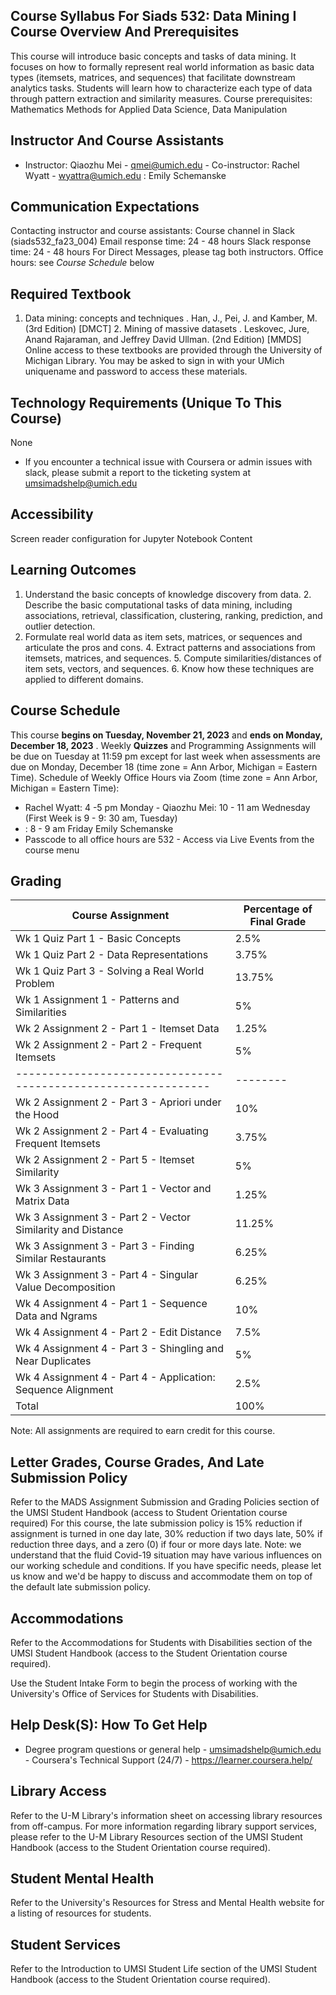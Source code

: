 ## Course Syllabus For Siads 532: Data Mining I Course Overview And Prerequisites

This course will introduce basic concepts and tasks of data mining. It focuses on how to formally represent real world information as basic data types (itemsets, matrices, and sequences) that facilitate downstream analytics tasks. Students will learn how to characterize each type of data through pattern extraction and similarity measures. Course prerequisites: Mathematics Methods for Applied Data Science, Data Manipulation

## Instructor And Course Assistants

- Instructor: Qiaozhu Mei - qmei@umich.edu - Co-instructor: Rachel Wyatt - wyattra@umich.edu : Emily Schemanske

## Communication Expectations

Contacting instructor and course assistants: Course channel in Slack (siads532_fa23_004) Email response time: 24 - 48 hours Slack response time: 24 - 48 hours For Direct Messages, please tag both instructors. Office hours: see _Course Schedule_ below

## Required Textbook

1.  Data mining: concepts and techniques . Han, J., Pei, J. and Kamber, M. (3rd Edition) [DMCT] 2. Mining of massive datasets . Leskovec, Jure, Anand Rajaraman, and Jeffrey David Ullman. (2nd     Edition) [MMDS]     Online access to these textbooks are provided through the University of Michigan Library. You may be asked to sign in with your UMich uniquename and password to access these materials.

## Technology Requirements (Unique To This Course)

None

- If you encounter a technical issue with Coursera or admin issues with slack, please submit a   report to the ticketing system at umsimadshelp@umich.edu

## Accessibility

Screen reader configuration for Jupyter Notebook Content

## Learning Outcomes

1.  Understand the basic concepts of knowledge discovery from data. 2. Describe the basic computational tasks of data mining, including associations, retrieval,     classification, clustering, ranking, prediction, and outlier detection.
2.  Formulate real world data as item sets, matrices, or sequences and articulate the pros and cons. 4. Extract patterns and associations from itemsets, matrices, and sequences. 5. Compute similarities/distances of item sets, vectors, and sequences. 6. Know how these techniques are applied to different domains.

## Course Schedule

This course **begins on Tuesday, November 21, 2023** and **ends on Monday, December 18, 2023** . Weekly **Quizzes** and Programming Assignments will be due on Tuesday at 11:59 pm except for last week when assessments are due on Monday, December 18 (time zone = Ann Arbor, Michigan = Eastern Time). Schedule of Weekly Office Hours via Zoom (time zone = Ann Arbor, Michigan = Eastern Time):

- Rachel Wyatt: 4 -5 pm Monday - Qiaozhu Mei: 10 - 11 am Wednesday (First Week is 9 - 9: 30 am, Tuesday)
- : 8 - 9 am Friday   Emily Schemanske
- Passcode to all office hours are 532 - Access via Live Events from the course menu

## Grading

| Course Assignment                                              | Percentage of Final Grade |
| -------------------------------------------------------------- | ------------------------- |
| Wk 1 Quiz Part 1 - Basic Concepts                              | 2.5%                      |
| Wk 1 Quiz Part 2 - Data Representations                        | 3.75%                     |
| Wk 1 Quiz Part 3 - Solving a Real World Problem                | 13.75%                    |
| Wk 1 Assignment 1 - Patterns and Similarities                  | 5%                        |
| Wk 2 Assignment 2 - Part 1 - Itemset Data                      | 1.25%                     |
| Wk 2 Assignment 2 - Part 2 - Frequent Itemsets                 | 5%                        |
| -------------------------------------------------------------- | --------                  |
| Wk 2 Assignment 2 - Part 3 - Apriori under the Hood            | 10%                       |
| Wk 2 Assignment 2 - Part 4 - Evaluating Frequent Itemsets      | 3.75%                     |
| Wk 2 Assignment 2 - Part 5 - Itemset Similarity                | 5%                        |
| Wk 3 Assignment 3 - Part 1 - Vector and Matrix Data            | 1.25%                     |
| Wk 3 Assignment 3 - Part 2 - Vector Similarity and Distance    | 11.25%                    |
| Wk 3 Assignment 3 - Part 3 - Finding Similar Restaurants       | 6.25%                     |
| Wk 3 Assignment 3 - Part 4 - Singular Value Decomposition      | 6.25%                     |
| Wk 4 Assignment 4 - Part 1 - Sequence Data and Ngrams          | 10%                       |
| Wk 4 Assignment 4 - Part 2 - Edit Distance                     | 7.5%                      |
| Wk 4 Assignment 4 - Part 3 - Shingling and Near Duplicates     | 5%                        |
| Wk 4 Assignment 4 - Part 4 - Application: Sequence Alignment   | 2.5%                      |
| Total                                                          | 100%                      |

Note: All assignments are required to earn credit for this course.

## Letter Grades, Course Grades, And Late Submission Policy

Refer to the MADS Assignment Submission and Grading Policies section of the UMSI Student Handbook
(access to Student Orientation course required)
For this course, the late submission policy is 15% reduction if assignment is turned in one day late, 30% reduction if two days late, 50% if reduction three days, and a zero (0) if four or more days late. Note: we understand that the fluid Covid-19 situation may have various influences on our working schedule and conditions. If you have specific needs, please let us know and we'd be happy to discuss and accommodate them on top of the default late submission policy.

## Accommodations

Refer to the Accommodations for Students with Disabilities section of the UMSI Student Handbook (access to the Student Orientation course required).

Use the Student Intake Form to begin the process of working with the University's Office of Services for Students with Disabilities.

## Help Desk(S): How To Get Help

- Degree program questions or general help - umsimadshelp@umich.edu - Coursera's Technical Support (24/7) - https://learner.coursera.help/

## Library Access

Refer to the U-M Library's information sheet on accessing library resources from off-campus. For more information regarding library support services, please refer to the U-M Library Resources section of the UMSI Student Handbook (access to the Student Orientation course required).

## Student Mental Health

Refer to the University's Resources for Stress and Mental Health website for a listing of resources for students.

## Student Services

Refer to the Introduction to UMSI Student Life section of the UMSI Student Handbook (access to the Student Orientation course required).
